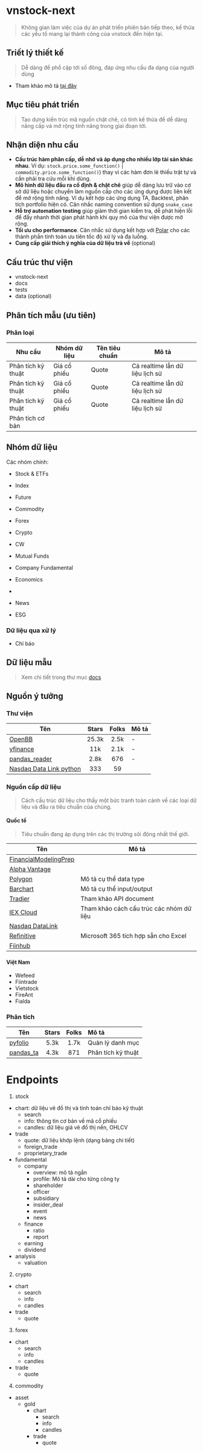 # vnstock-next
> Không gian làm việc của dự án phát triển phiên bản tiếp theo, kế thừa các yếu tố mang lại thành công của vnstock đến hiện tại.

## Triết lý thiết kế
> Dễ dàng để phổ cập tới số đông, đáp ứng nhu cầu đa dạng của người dùng

- Tham khảo mô tả [tại đây](https://docs.vnstock.site/community/contribute/?h=tri%E1%BA%BFt+l%C3%BD#triet-ly-thiet-ke)

## Mục tiêu phát triển
> Tạo dựng kiến trúc mã nguồn chặt chẽ, có tính kế thừa để dễ dàng nâng cấp và mở rộng tính năng trong giai đoạn tới.

## Nhận diện nhu cầu
- **Cấu trúc hàm phân cấp, dễ nhớ và áp dụng cho nhiều lớp tài sản khác nhau**. Ví dụ: `stock.price.some_function()` | `commodity.price.some_function()`) thay vì các hàm đơn lẻ thiếu trật tự và cần phải tra cứu mỗi khi dùng.
- **Mô hình dữ liệu đầu ra cố định & chặt chẽ** giúp dễ dàng lưu trữ vào cơ sở dữ liệu hoặc chuyển làm nguồn cấp cho các ứng dụng được liên kết để mở rộng tính năng. Ví dụ kết hợp các ứng dụng TA, Backtest, phân tích portfolio hiện có. Cân nhắc naming convention sử dụng `snake_case`
- **Hỗ trợ automation testing** giúp giảm thời gian kiểm tra, dễ phát hiện lỗi để đẩy nhanh thời gian phát hành khi quy mô của thư viện được mở rộng.
- **Tối ưu cho performance**. Cân nhắc sử dụng kết hợp với [Polar](https://pola.rs/) cho các thành phần tính toán ưu tiên tốc độ xử lý và đa luồng.
- **Cung cấp giải thích ý nghĩa của dữ liệu trả về** (optional)


## Cấu trúc thư viện
- vnstock-next
- docs
- tests
- data (optional)


## Phân tích mẫu (ưu tiên)
### Phân loại
Nhu cầu | Nhóm dữ liệu | Tên tiêu chuẩn | Mô tả
--- | --- | --- | ---
Phân tích kỹ thuật | Giá cổ phiếu | Quote | Cả realtime lẫn dữ liệu lịch sử
Phân tích kỹ thuật | Giá cổ phiếu | Quote | Cả realtime lẫn dữ liệu lịch sử
Phân tích kỹ thuật | Giá cổ phiếu | Quote | Cả realtime lẫn dữ liệu lịch sử
Phân tích cơ bản | 

## Nhóm dữ liệu

Các nhóm chính:
- Stock & ETFs
- Index
- Future
- Commodity
- Forex
- Crypto
- CW
- Mutual Funds

- Company Fundamental
- Economics
- 
- News
- ESG

### Dữ liệu qua xử lý
- Chỉ báo

## Dữ liệu mẫu
> Xem chi tiết trong thư mục [docs](./docs)

## Nguồn ý tưởng
### Thư viện
Tên | Stars | Folks | Mô tả
--- | :---: | :---: | :-
[OpenBB](https://github.com/OpenBB-finance/OpenBBTerminal)  | 25.3k | 2.5k | -
[yfinance](https://github.com/ranaroussi/yfinance) | 11k | 2.1k | -
[pandas_reader](https://github.com/pydata/pandas-datareader/tree/main/pandas_datareader) | 2.8k | 676 | -
[Nasdaq Data Link python](https://github.com/Nasdaq/data-link-python) | 333 | 59 | 

### Nguồn cấp dữ liệu
> Cách cấu trúc dữ liệu cho thấy một bức tranh toàn cảnh về các loại dữ liệu và đầu ra tiêu chuẩn của chúng.
#### Quốc tế
> Tiêu chuẩn đang áp dụng trên các thị trường sôi động nhất thế giới.

Tên | Mô tả
--- | ---
[FinancialModelingPrep](https://site.financialmodelingprep.com/developer/docs) | 
[Alpha Vantage](https://www.alphavantage.co/#about) | 
[Polygon](https://polygon.io/docs/stocks/getting-started) | Mô tả cụ thể data type
[Barchart](https://www.barchart.com/ondemand/api) | Mô tả cụ thể input/output
[Tradier](https://documentation.tradier.com/brokerage-api/overview/market-data) | Tham khảo API document
[IEX Cloud](https://iexcloud.io/docs/core/QUOTE) | Tham khảo cách cấu trúc các nhóm dữ liệu
[Nasdaq DataLink](https://docs.data.nasdaq.com/docs/data-organization) | 
[Refinitive](https://www.lseg.com/en/data-analytics/financial-data) | Microsoft 365 tích hợp sẵn cho Excel
[Fiinhub](https://finnhub.io/docs/api/forex-symbols) |

#### Việt Nam
- Wefeed
- Fiintrade
- Vietstock
- FireAnt
- Fialda


### Phân tích

Tên | Stars | Folks | Mô tả
--- | :---: | :---: | :-
[pyfolio](https://github.com/quantopian/pyfolio) | 5.3k | 1.7k | Quản lý danh mục
[pandas_ta](https://github.com/twopirllc/pandas-ta/tree/main) | 4.3k | 871 | Phân tích kỹ thuật

# Endpoints
1. stock
  - chart: dữ liệu vẽ đồ thị và tính toán chỉ báo kỹ thuật
    - search
    - info: thông tin cơ bản về mã cổ phiếu
    - candles: dữ liệu giá vẽ đồ thị nến, OHLCV
  - trade
    - quote: dữ liệu khớp lệnh (dạng bảng chi tiết)
    - foreign_trade
    - proprietary_trade
  - fundamental
    - company
      - overview: mô tả ngắn
      - profile: Mô tả dài cho từng công ty
      - shareholder
      - officer
      - subsidiary
      - insider_deal
      - event
      - news
    - finance
      - ratio
      - report
    - earning
    - dividend
  - analysis
    - valuation
2. crypto
  - chart
    - search
    - info
    - candles
  - trade
    - quote
3. forex
  - chart
    - search
    - info
    - candles
  - trade
    - quote
4. commodity
  - asset
    - gold
      - chart
        - search
        - info
        - candles
      - trade
        - quote